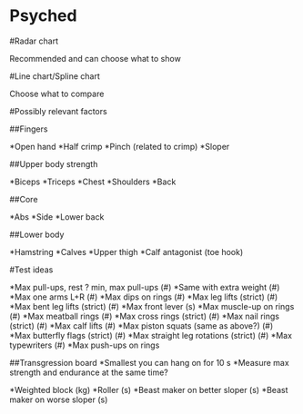 Psyched
=======

#Radar chart

Recommended and can choose what to show

#Line chart/Spline chart

Choose what to compare

#Possibly relevant factors

##Fingers

*Open hand
*Half crimp
*Pinch (related to crimp)
*Sloper

##Upper body strength

*Biceps
*Triceps
*Chest
*Shoulders
*Back

##Core

*Abs
*Side
*Lower back

##Lower body

*Hamstring
*Calves
*Upper thigh
*Calf antagonist (toe hook)

#Test ideas

*Max pull-ups, rest ? min, max pull-ups (#)
*Same with extra weight (#)
*Max one arms L+R (#)
*Max dips on rings (#)
*Max leg lifts (strict) (#)
*Max bent leg lifts (strict) (#)
*Max front lever (s)
*Max muscle-up on rings (#)
*Max meatball rings (#)
*Max cross rings (strict) (#)
*Max nail rings (strict) (#)
*Max calf lifts (#)
*Max piston squats (same as above?) (#)
*Max butterfly flags (strict) (#)
*Max straight leg rotations (strict) (#)
*Max typewriters (#)
*Max push-ups on rings

##Transgression board
*Smallest you can hang on for 10 s
*Measure max strength and endurance at the same time?

*Weighted block (kg)
*Roller (s)
*Beast maker on better sloper (s)
*Beast maker on worse sloper (s)